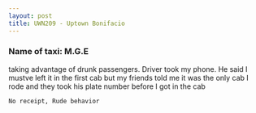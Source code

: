 ```yaml
---
layout: post
title: UWN209 - Uptown Bonifacio
---
```


### Name of taxi: M.G.E

taking advantage of drunk passengers. Driver took my phone. He said I mustve left it in the first cab but my friends told me it was the only cab I rode and they took his plate number before I got in the cab

```No receipt, Rude behavior```
